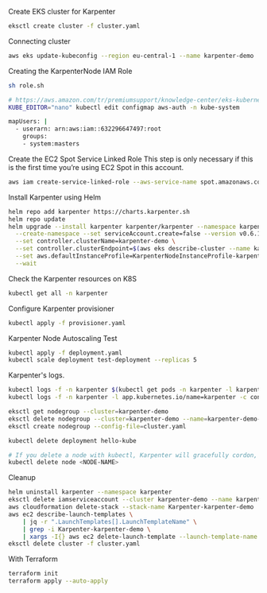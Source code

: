 Create EKS cluster for Karpenter
```sh
eksctl create cluster -f cluster.yaml
```

Connecting cluster
```sh
aws eks update-kubeconfig --region eu-central-1 --name karpenter-demo
```

Creating the KarpenterNode IAM Role
```sh
sh role.sh
```

```sh
# https://aws.amazon.com/tr/premiumsupport/knowledge-center/eks-kubernetes-object-access-error/
KUBE_EDITOR="nano" kubectl edit configmap aws-auth -n kube-system

mapUsers: |
  - userarn: arn:aws:iam::632296647497:root
    groups:
    - system:masters
```

Create the EC2 Spot Service Linked Role
This step is only necessary if this is the first time you’re using EC2 Spot in this account.
```sh
aws iam create-service-linked-role --aws-service-name spot.amazonaws.com
```

Install Karpenter using Helm
```sh
helm repo add karpenter https://charts.karpenter.sh
helm repo update
helm upgrade --install karpenter karpenter/karpenter --namespace karpenter \
  --create-namespace --set serviceAccount.create=false --version v0.6.1 \
  --set controller.clusterName=karpenter-demo \
  --set controller.clusterEndpoint=$(aws eks describe-cluster --name karpenter-demo --query "cluster.endpoint" --output json) \
  --set aws.defaultInstanceProfile=KarpenterNodeInstanceProfile-karpenter-demo \
  --wait
```

Check the Karpenter resources on K8S
```sh
kubectl get all -n karpenter
```

Configure Karpenter provisioner
```sh
kubectl apply -f provisioner.yaml 
```

Karpenter Node Autoscaling Test
```sh
kubectl apply -f deployment.yaml
kubectl scale deployment test-deployment --replicas 5
```

Karpenter's logs.
```sh
kubectl logs -f -n karpenter $(kubectl get pods -n karpenter -l karpenter=controller -o name)
kubectl logs -f -n karpenter -l app.kubernetes.io/name=karpenter -c controller
```


```sh
eksctl get nodegroup --cluster=karpenter-demo
eksctl delete nodegroup --cluster=karpenter-demo --name=karpenter-demo-ng --disable-eviction
eksctl create nodegroup --config-file=cluster.yaml

kubectl delete deployment hello-kube

# If you delete a node with kubectl, Karpenter will gracefully cordon, drain, and shutdown the corresponding instance.
kubectl delete node <NODE-NAME>
```

Cleanup
```sh
helm uninstall karpenter --namespace karpenter
eksctl delete iamserviceaccount --cluster karpenter-demo --name karpenter --namespace karpenter
aws cloudformation delete-stack --stack-name Karpenter-karpenter-demo
aws ec2 describe-launch-templates \
    | jq -r ".LaunchTemplates[].LaunchTemplateName" \
    | grep -i Karpenter-karpenter-demo \
    | xargs -I{} aws ec2 delete-launch-template --launch-template-name {}
eksctl delete cluster -f cluster.yaml
```


With Terraform
```sh
terraform init
terraform apply --auto-apply
```